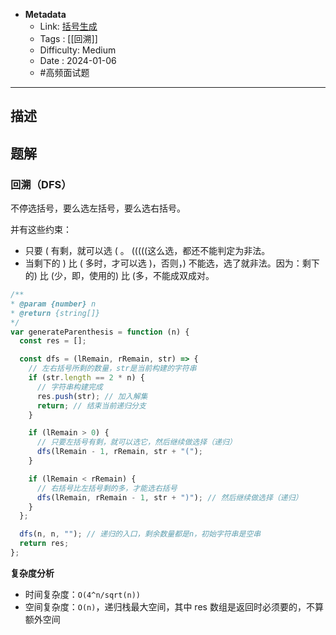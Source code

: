 - **Metadata**
	- Link: [括号生成](https://leetcode.cn/problems/generate-parentheses/description/ "https://leetcode.cn/problems/generate-parentheses/description/")
	- Tags : [[回溯]]
	- Difficulty: Medium
	- Date : 2024-01-06
	- #高频面试题
---

## 描述

## 题解

### 回溯（DFS）

不停选括号，要么选左括号，要么选右括号。

并有这些约束：

- 只要 ( 有剩，就可以选 ( 。 (((((这么选，都还不能判定为非法。
- 当剩下的 ) 比 ( 多时，才可以选 )，否则，) 不能选，选了就非法。因为：剩下的) 比 (少，即，使用的) 比 (多，不能成双成对。

```js
/**
* @param {number} n
* @return {string[]}
*/
var generateParenthesis = function (n) {
  const res = [];

  const dfs = (lRemain, rRemain, str) => {
    // 左右括号所剩的数量，str是当前构建的字符串
    if (str.length == 2 * n) {
      // 字符串构建完成
      res.push(str); // 加入解集
      return; // 结束当前递归分支
    }

    if (lRemain > 0) {
      // 只要左括号有剩，就可以选它，然后继续做选择（递归）
      dfs(lRemain - 1, rRemain, str + "(");
    }

    if (lRemain < rRemain) {
      // 右括号比左括号剩的多，才能选右括号
      dfs(lRemain, rRemain - 1, str + ")"); // 然后继续做选择（递归）
    }
  };

  dfs(n, n, ""); // 递归的入口，剩余数量都是n，初始字符串是空串
  return res;
};
```

**复杂度分析**

- 时间复杂度：`O(4^n/​sqrt(n))`
- 空间复杂度：`O(n)`，递归栈最大空间，其中 res 数组是返回时必须要的，不算额外空间
